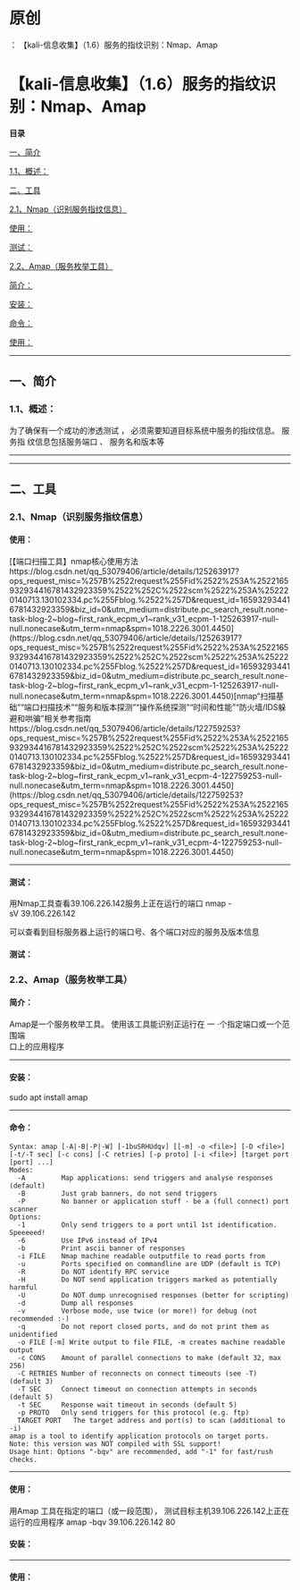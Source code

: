 # 原创
：  【kali-信息收集】（1.6）服务的指纹识别：Nmap、Amap

# 【kali-信息收集】（1.6）服务的指纹识别：Nmap、Amap

**目录**

[一、简介](#%E4%B8%80%E3%80%81%E7%AE%80%E4%BB%8B)

[1.1、概述：](#1.1%E3%80%81%E6%A6%82%E8%BF%B0%EF%BC%9A)

[二、工具](#%E4%BA%8C%E3%80%81%E5%B7%A5%E5%85%B7)

[2.1、Nmap（识别服务指纹信息）](#2.1%E3%80%81Nmap%EF%BC%88%E8%AF%86%E5%88%AB%E6%9C%8D%E5%8A%A1%E6%8C%87%E7%BA%B9%E4%BF%A1%E6%81%AF%EF%BC%89)

[使用：](#%E4%BD%BF%E7%94%A8%EF%BC%9A)

[测试：](#%E6%B5%8B%E8%AF%95%EF%BC%9A)

[2.2、Amap（服务枚举工具）](#2.2%E3%80%81Amap%EF%BC%88%E6%9C%8D%E5%8A%A1%E6%9E%9A%E4%B8%BE%E5%B7%A5%E5%85%B7%EF%BC%89)

[简介：](#%E7%AE%80%E4%BB%8B%EF%BC%9A)

[安装：](#%E5%AE%89%E8%A3%85%EF%BC%9A)

[命令：](#%E5%91%BD%E4%BB%A4%EF%BC%9A)

[使用：](#%E4%BD%BF%E7%94%A8%EF%BC%9A)

---


## 一、简介

> 
<h3>1.1、概述：</h3>
为了确保有一个成功的渗透测试 ， 必须需要知道目标系统中服务的指纹信息。 服务指 纹信息包括服务端口 、 服务名和版本等


---


---


## 二、工具

> 
<h3>2.1、Nmap（识别服务指纹信息）</h3>
<h4>使用：</h4>
[【端口扫描工具】nmap核心使用方法<img alt="" src="https://csdnimg.cn/release/blog_editor_html/release2.1.7/ckeditor/plugins/CsdnLink/icons/icon-default.png?t=M666"/>https://blog.csdn.net/qq_53079406/article/details/125263917?ops_request_misc=%257B%2522request%255Fid%2522%253A%2522165932934416781432923359%2522%252C%2522scm%2522%253A%252220140713.130102334.pc%255Fblog.%2522%257D&amp;request_id=165932934416781432923359&amp;biz_id=0&amp;utm_medium=distribute.pc_search_result.none-task-blog-2~blog~first_rank_ecpm_v1~rank_v31_ecpm-1-125263917-null-null.nonecase&amp;utm_term=nmap&amp;spm=1018.2226.3001.4450](https://blog.csdn.net/qq_53079406/article/details/125263917?ops_request_misc=%257B%2522request%255Fid%2522%253A%2522165932934416781432923359%2522%252C%2522scm%2522%253A%252220140713.130102334.pc%255Fblog.%2522%257D&amp;request_id=165932934416781432923359&amp;biz_id=0&amp;utm_medium=distribute.pc_search_result.none-task-blog-2~blog~first_rank_ecpm_v1~rank_v31_ecpm-1-125263917-null-null.nonecase&amp;utm_term=nmap&amp;spm=1018.2226.3001.4450)[nmap“扫描基础”“端口扫描技术”“服务和版本探测”“操作系统探测”“时间和性能”“防火墙/IDS躲避和哄骗”相关参考指南<img alt="" src="https://csdnimg.cn/release/blog_editor_html/release2.1.7/ckeditor/plugins/CsdnLink/icons/icon-default.png?t=M666"/>https://blog.csdn.net/qq_53079406/article/details/122759253?ops_request_misc=%257B%2522request%255Fid%2522%253A%2522165932934416781432923359%2522%252C%2522scm%2522%253A%252220140713.130102334.pc%255Fblog.%2522%257D&amp;request_id=165932934416781432923359&amp;biz_id=0&amp;utm_medium=distribute.pc_search_result.none-task-blog-2~blog~first_rank_ecpm_v1~rank_v31_ecpm-4-122759253-null-null.nonecase&amp;utm_term=nmap&amp;spm=1018.2226.3001.4450](https://blog.csdn.net/qq_53079406/article/details/122759253?ops_request_misc=%257B%2522request%255Fid%2522%253A%2522165932934416781432923359%2522%252C%2522scm%2522%253A%252220140713.130102334.pc%255Fblog.%2522%257D&amp;request_id=165932934416781432923359&amp;biz_id=0&amp;utm_medium=distribute.pc_search_result.none-task-blog-2~blog~first_rank_ecpm_v1~rank_v31_ecpm-4-122759253-null-null.nonecase&amp;utm_term=nmap&amp;spm=1018.2226.3001.4450)
<hr/>
<h4>测试：</h4>
用Nmap工具查看39.106.226.142服务上正在运行的端口
nmap -sV 39.106.226.142 


可以查看到目标服务器上运行的端口号、各个端口对应的服务及版本信息


#### 测试：

> 
<h3>2.2、Amap（服务枚举工具）</h3>
<h4>简介：</h4>
Amap是一个服务枚举工具。 使用该工具能识别正运行在 一 ·个指定端口或一个范围端<br/> 口上的应用程序
<hr/>
<h4>安装：</h4>
sudo apt install amap 


<hr/>
<h4>命令：</h4>
<pre><code>Syntax: amap [-A|-B|-P|-W] [-1buSRHUdqv] [[-m] -o &lt;file&gt;] [-D &lt;file&gt;] [-t/-T sec] [-c cons] [-C retries] [-p proto] [-i &lt;file&gt;] [target port [port] ...]
Modes:
  -A         Map applications: send triggers and analyse responses (default)
  -B         Just grab banners, do not send triggers
  -P         No banner or application stuff - be a (full connect) port scanner
Options:
  -1         Only send triggers to a port until 1st identification. Speeeeed!
  -6         Use IPv6 instead of IPv4
  -b         Print ascii banner of responses
  -i FILE    Nmap machine readable outputfile to read ports from
  -u         Ports specified on commandline are UDP (default is TCP)
  -R         Do NOT identify RPC service
  -H         Do NOT send application triggers marked as potentially harmful
  -U         Do NOT dump unrecognised responses (better for scripting)
  -d         Dump all responses
  -v         Verbose mode, use twice (or more!) for debug (not recommended :-)
  -q         Do not report closed ports, and do not print them as unidentified
  -o FILE [-m] Write output to file FILE, -m creates machine readable output
  -c CONS    Amount of parallel connections to make (default 32, max 256)
  -C RETRIES Number of reconnects on connect timeouts (see -T) (default 3)
  -T SEC     Connect timeout on connection attempts in seconds (default 5)
  -t SEC     Response wait timeout in seconds (default 5)
  -p PROTO   Only send triggers for this protocol (e.g. ftp)
  TARGET PORT   The target address and port(s) to scan (additional to -i)
amap is a tool to identify application protocols on target ports.
Note: this version was NOT compiled with SSL support!
Usage hint: Options "-bqv" are recommended, add "-1" for fast/rush checks.
</code></pre>

<hr/>
<h4>使用：</h4>
用Amap 工具在指定的端口（或一段范围）， 测试目标主机39.106.226.142上正在运行的应用程序
amap -bqv 39.106.226.142 80




#### 安装：

---


#### 使用：
